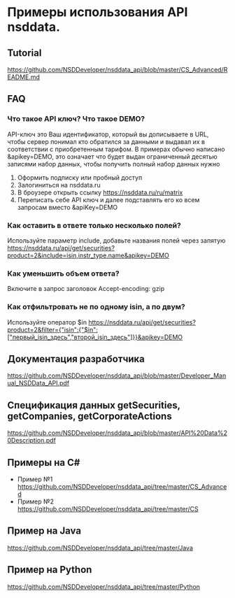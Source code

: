 # Примеры использования API nsddata.

## Tutorial ##

https://github.com/NSDDeveloper/nsddata_api/blob/master/CS_Advanced/README.md

## FAQ ##

### Что такое API ключ? Что такое DEMO? ###
API-ключ это Ваш идентификатор, который вы дописываете в URL, чтобы сервер понимал кто обратился за данными и выдавал их в соответствии с приобретенным тарифом.
В примерах обычно написано &apikey=DEMO, это означает что будет выдан ограниченный десятью записями набор данных, чтобы получить полный набор данных нужно 
1) Оформить подписку или пробный доступ
2) Залогиниться на nsddata.ru
3) В броузере открыть ссылку
https://nsddata.ru/ru/matrix
4) Переписать себе API ключ и далее подставлять его ко всем запросам вместо &apiKey=DEMO

### Как оставить в ответе только несколько полей? ###
Используйте параметр include, добавьте названия полей через запятую
https://nsddata.ru/api/get/securities?product=2&include=isin,instr_type.name&apikey=DEMO

### Как уменьшить объем ответа? ###
Включите в запрос заголовок
Accept-encoding: gzip

### Как отфильтровать не по одному isin, а по двум? ###
Используйте оператор $in
https://nsddata.ru/api/get/securities?product=2&filter={"isin":{"$in":["первый_isin_здесь","второй_isin_здесь"]}}&apikey=DEMO

## Документация разработчика ##
https://github.com/NSDDeveloper/nsddata_api/blob/master/Developer_Manual_NSDData_API.pdf

## Спецификация данных getSecurities, getCompanies, getCorporateActions ##
https://github.com/NSDDeveloper/nsddata_api/blob/master/API%20Data%20Description.pdf


## Примеры на C# ##
  * Пример №1 https://github.com/NSDDeveloper/nsddata_api/tree/master/CS_Advanced
  * Пример №2 https://github.com/NSDDeveloper/nsddata_api/tree/master/CS
  
## Пример на Java ##
https://github.com/NSDDeveloper/nsddata_api/tree/master/Java

## Пример на Python ##
https://github.com/NSDDeveloper/nsddata_api/tree/master/Python
